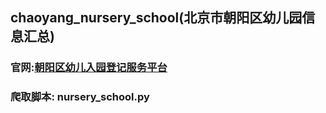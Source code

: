 ## chaoyang_nursery_school(北京市朝阳区幼儿园信息汇总)


### 官网:[朝阳区幼儿入园登记服务平台](http://yery.bjchyedu.cn/)

### 爬取脚本: nursery_school.py
